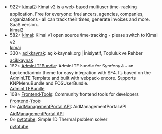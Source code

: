 * 922⭐ [kimai2](kevinpapst/kimai2): Kimai v2 is a web-based multiuser time-tracking application. Free for everyone: freelancers, agencies, companies, organizations - all can track their times, generate invoices and more. SaaS version…
<br>[kimai2](https://www.kimai.org)
* 582⭐ [kimai](kimai/kimai): Kimai v1 open source time-tracking - please switch to Kimai v2
<br>[kimai](https://github.com/kevinpapst/kimai2)
* 330⭐ [acikkaynak](acikkaynak/acikkaynak): açık-kaynak.org | İnisiyatif, Topluluk ve Rehber
<br>[acikkaynak](https://acik-kaynak.org/)
* 162⭐ [AdminLTEBundle](kevinpapst/AdminLTEBundle): AdminLTE bundle for Symfony 4 - an backend/admin theme for easy integration with SF4. Its based on the AdminLTE Template and built with webpack-encore. Supports KNPMenuBundle and FOSUserBundle.
<br>[AdminLTEBundle]()
* 108⭐ [Frontend-Tools](enBonnet/Frontend-Tools): Community frontend tools for developers
<br>[Frontend-Tools](None)
* 0⭐ [AidManagementPortal.API](aidmanagementportal/AidManagementPortal.API): AidManagementPortal.API
<br>[AidManagementPortal.API](None)
* 0⭐ [pytotube](guneysus-archieve/pytotube): Simple 1D Thermal problem solver
<br>[pytotube]()